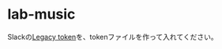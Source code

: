# lab-music

Slackの[Legacy token](https://api.slack.com/custom-integrations/legacy-tokens)を、tokenファイルを作って入れてください。
